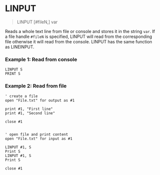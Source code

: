 # LINPUT

> LINPUT [#fileN,] var

Reads a whole text line from file or console and stores it in the string `var`. If a file handle `#fileN` is specified, LINPUT will read from the corresponding file otherwise it will read from the console. LINPUT has the same function as LINEINPUT.

### Example 1: Read from console

```
LINPUT S
PRINT S
```

### Example 2: Read from file

```
' create a file
open "File.txt" for output as #1

print #1, "First line"
print #1, "Second line"

close #1


' open file and print content
open "File.txt" for input as #1

LINPUT #1, S
Print S
LINPUT #1, S
Print S

close #1
```


